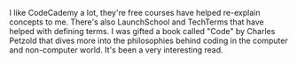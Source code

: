 I like CodeCademy a lot, they're free courses have helped re-explain concepts to me. 
There's also LaunchSchool and TechTerms that have helped with defining terms.
I was gifted a book called "Code" by Charles Petzold that dives more into the philosophies behind coding in the computer and non-computer world. It's been a very interesting read.